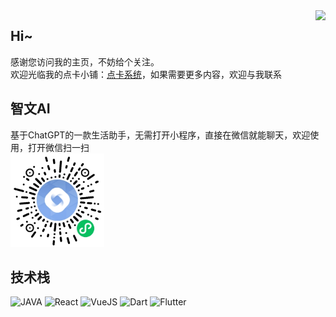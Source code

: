 <img align="right" src="https://github-readme-stats.vercel.app/api?username=JiangJuHong&show_icons=true&hide_border=true&theme=vue-dark" />


## Hi~
感谢您访问我的主页，不妨给个关注。  
欢迎光临我的点卡小铺：[点卡系统](https://pay.huic.top)，如果需要更多内容，欢迎与我联系

## 智文AI
基于ChatGPT的一款生活助手，无需打开小程序，直接在微信就能聊天，欢迎使用，打开微信扫一扫  
<img src="https://github.com/JiangJuHong/JiangJuHong/blob/main/ai-text.jpg" width="150px" height="150px" />

## 技术栈
![JAVA](https://img.shields.io/badge/-java-red?logo=java)
![React](https://img.shields.io/badge/-React-blue?logo=react)
![VueJS](https://img.shields.io/badge/-Vue-green?logo=vuejs)
![Dart](https://img.shields.io/badge/-Dart-blue?logo=dart)
![Flutter](https://img.shields.io/badge/-Flutter-%23F05032?logo=flutter&logoColor=%23ffffff)
